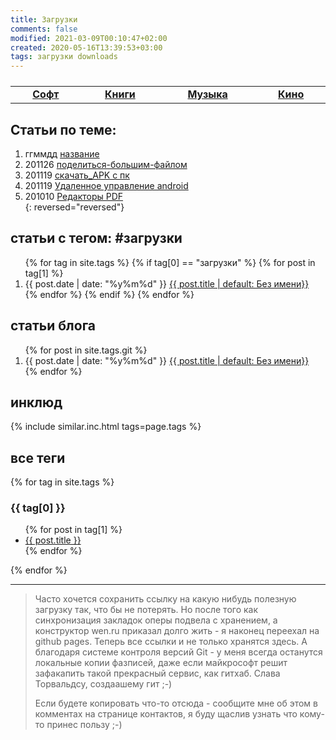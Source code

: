 ```yaml
---
title: Загрузки
comments: false
modified: 2021-03-09T00:10:47+02:00
created: 2020-05-16T13:39:53+03:00
tags: загрузки downloads
---
```


<table><tbody style="width:100%;display:table;text-align:center;"><tr>
  <td><a href="./soft"><b>Софт</b></a></td>
  <td><a href="./books"><b>Книги</b></a></td>
  <td><a href="./music"><b>Музыка</b></a></td>
  <td><a href="./kino"><b>Кино</b></a></td>
</tr></tbody></table>


## Статьи по теме:

1. ггммдд [название](./)
1. 201126 [поделиться-большим-файлом](./201126_поделиться-большим-файлом.md)
1. 201119 [скачать_APK с пк](./201119_скачать_APK.md)
1. 201119 [Удаленное управление android](./201119_удаленное_управление_android.md)
1. 201010 [Редакторы PDF](./201010_Редакторы_PDF.md)  
{: reversed="reversed"}


## статьи с тегом: #загрузки
<ol reversed="reversed">
  {% for tag in site.tags %}
    {% if tag[0] == "загрузки" %}
      {% for post in tag[1] %}
         <li>
           {{ post.date | date: "%y%m%d" }}
           <a href="{{ post.url | prepend: site.baseurl }}">{{ post.title | default: Без имени}}</a>
         </li>
       {% endfor %}
    {% endif %}
  {% endfor %}
</ol>

## статьи блога
<ol reversed="reversed">
  {% for post in site.tags.git %}
    <li>{{ post.date | date: "%y%m%d" }}
      <a href="{{ post.url | prepend: site.baseurl }}">{{ post.title | default: Без имени}}</a>
    </li>
  {% endfor %}
</ol>

## инклюд
{% include similar.inc.html tags=page.tags %}

## все теги

{% for tag in site.tags %}
  <h3>{{ tag[0] }}</h3>
  <ul>
    {% for post in tag[1] %}
      <li><a href="{{ post.url }}">{{ post.title }}</a></li>
    {% endfor %}
  </ul>
{% endfor %}


***

> Часто хочется сохранить ссылку на какую нибудь полезную загрузку так, что бы не потерять. Но после того как синхронизация закладок оперы подвела с хранением, а конструктор wen.ru приказал долго жить - я наконец переехал на github pages. Теперь все ссылки и не только хранятся здесь. 
> А благодаря системе контроля версий Git - у меня всегда останутся локальные копии фазписей, даже если майкрософт решит зафакапить такой прекрасный сервис, как гитхаб. Слава Торвальдсу, создаашему гит ;-)
> 
> Если будете копировать что-то отсюда - сообщите мне об этом в комментах на странице контактов, я буду щаслив узнать что кому-то принес пользу ;-)
